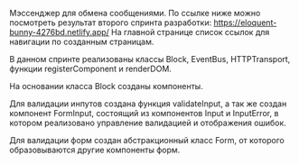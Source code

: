 Мэссенджер для обмена сообщениями.
По ссылке ниже можно посмотреть результат второго спринта разработки:
https://eloquent-bunny-4276bd.netlify.app/
На главной странице список ссылок для навигации по созданным страницам.

В данном спринте реализованы классы Block, EventBus, HTTPTransport, функции registerComponent и renderDOM.

На основании класса Block созданы компоненты.

Для валидации инпутов создана функция validateInput,
а так же создан компонент FormInput, состоящий из компонентов Input и InputError, в котором реализовано управление валидацией и отображения ошибок.

Для валидации форм создан абстракционный класс Form, от которого образовываются другие компоненты форм.
